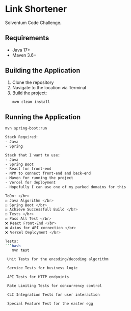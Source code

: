 # Link Shortener

Solventum Code Challenge.

## Requirements
- Java 17+
- Maven 3.6+

## Building the Application

1. Clone the repository
2. Navigate to the location via Terminal
3. Build the project:
   ```bash
   mvn clean install

## Running the Application
   ```bash
   mvn spring-boot:run

Stack Required:
- Java 
- Spring

Stack that I want to use:
- Java
- Spring Boot
- React for front-end
- NPM to connect front-end and back-end
- Maven for running the project
- Vercel for deployment
- Hopefully I can use one of my parked domains for this

ToDo: </br>
☑️ Java Algorithm </br>
☑️ Spring Boot </br>
☑️ Achieve Successfull Build </br>
☑️ Tests </br>
☑️ Pass All Test </br>
❌ React Front-End </br>
❌ Axios for API connection </br>
❌ Vercel Deployment </br>

Tests:
   ```bash
      mvn test

    Unit Tests for the encoding/decoding algorithm

    Service Tests for business logic

    API Tests for HTTP endpoints

    Rate Limiting Tests for concurrency control

    CLI Integration Tests for user interaction

    Special Feature Test for the easter egg


